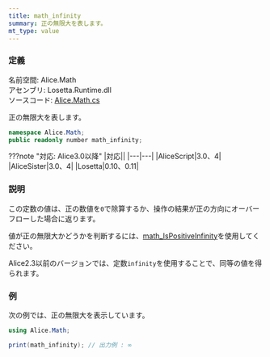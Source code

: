 ```yaml
---
title: math_infinity
summary: 正の無限大を表します。
mt_type: value
---
```


### 定義
名前空間: Alice.Math<br/>
アセンブリ: Losetta.Runtime.dll<br/>
ソースコード: [Alice.Math.cs](https://github.com/WSOFT-Project/Losetta/blob/master/Losetta.Runtime/Alice.Math.cs)

正の無限大を表します。

```cs title="AliceScript"
namespace Alice.Math;
public readonly number math_infinity;
```

???note "対応: Alice3.0以降"
    |対応||
    |---|---|
    |AliceScript|3.0、4|
    |AliceSister|3.0、4|
    |Losetta|0.10、0.11|

### 説明
この定数の値は、正の数値を`0`で除算するか、操作の結果が正の方向にオーバーフローした場合に返ります。

値が正の無限大かどうかを判断するには、[math_IsPositiveInfinity](./math_ispositiveinfinity.md)を使用してください。

Alice2.3以前のバージョンでは、定数`infinity`を使用することで、同等の値を得られます。

### 例
次の例では、正の無限大を表示しています。

```cs title="AliceScript"
using Alice.Math;

print(math_infinity); // 出力例 : ∞
```